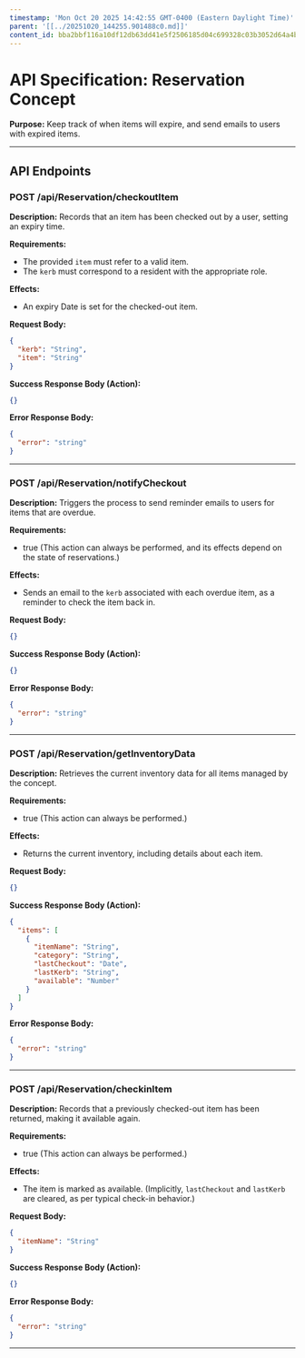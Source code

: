 ```yaml
---
timestamp: 'Mon Oct 20 2025 14:42:55 GMT-0400 (Eastern Daylight Time)'
parent: '[[../20251020_144255.901488c0.md]]'
content_id: bba2bbf116a10df12db63dd41e5f2506185d04c699328c03b3052d64a4b76371
---
```


# API Specification: Reservation Concept

**Purpose:** Keep track of when items will expire, and send emails to users with expired items.

***

## API Endpoints

### POST /api/Reservation/checkoutItem

**Description:** Records that an item has been checked out by a user, setting an expiry time.

**Requirements:**

* The provided `item` must refer to a valid item.
* The `kerb` must correspond to a resident with the appropriate role.

**Effects:**

* An expiry Date is set for the checked-out item.

**Request Body:**

```json
{
  "kerb": "String",
  "item": "String"
}
```

**Success Response Body (Action):**

```json
{}
```

**Error Response Body:**

```json
{
  "error": "string"
}
```

***

### POST /api/Reservation/notifyCheckout

**Description:** Triggers the process to send reminder emails to users for items that are overdue.

**Requirements:**

* true (This action can always be performed, and its effects depend on the state of reservations.)

**Effects:**

* Sends an email to the `kerb` associated with each overdue item, as a reminder to check the item back in.

**Request Body:**

```json
{}
```

**Success Response Body (Action):**

```json
{}
```

**Error Response Body:**

```json
{
  "error": "string"
}
```

***

### POST /api/Reservation/getInventoryData

**Description:** Retrieves the current inventory data for all items managed by the concept.

**Requirements:**

* true (This action can always be performed.)

**Effects:**

* Returns the current inventory, including details about each item.

**Request Body:**

```json
{}
```

**Success Response Body (Action):**

```json
{
  "items": [
    {
      "itemName": "String",
      "category": "String",
      "lastCheckout": "Date",
      "lastKerb": "String",
      "available": "Number"
    }
  ]
}
```

**Error Response Body:**

```json
{
  "error": "string"
}
```

***

### POST /api/Reservation/checkinItem

**Description:** Records that a previously checked-out item has been returned, making it available again.

**Requirements:**

* true (This action can always be performed.)

**Effects:**

* The item is marked as available. (Implicitly, `lastCheckout` and `lastKerb` are cleared, as per typical check-in behavior.)

**Request Body:**

```json
{
  "itemName": "String"
}
```

**Success Response Body (Action):**

```json
{}
```

**Error Response Body:**

```json
{
  "error": "string"
}
```

***
